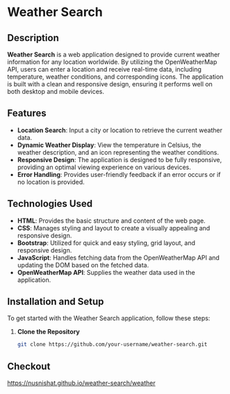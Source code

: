 # Weather Search

## Description

**Weather Search** is a web application designed to provide current weather information for any location worldwide. By utilizing the OpenWeatherMap API, users can enter a location and receive real-time data, including temperature, weather conditions, and corresponding icons. The application is built with a clean and responsive design, ensuring it performs well on both desktop and mobile devices.

## Features

- **Location Search**: Input a city or location to retrieve the current weather data.
- **Dynamic Weather Display**: View the temperature in Celsius, the weather description, and an icon representing the weather conditions.
- **Responsive Design**: The application is designed to be fully responsive, providing an optimal viewing experience on various devices.
- **Error Handling**: Provides user-friendly feedback if an error occurs or if no location is provided.

## Technologies Used

- **HTML**: Provides the basic structure and content of the web page.
- **CSS**: Manages styling and layout to create a visually appealing and responsive design.
- **Bootstrap**: Utilized for quick and easy styling, grid layout, and responsive design.
- **JavaScript**: Handles fetching data from the OpenWeatherMap API and updating the DOM based on the fetched data.
- **OpenWeatherMap API**: Supplies the weather data used in the application.

## Installation and Setup

To get started with the Weather Search application, follow these steps:

1. **Clone the Repository**
   ```bash
   git clone https://github.com/your-username/weather-search.git
## Checkout 
https://nusnishat.github.io/weather-search/weather
